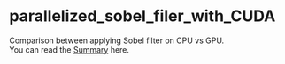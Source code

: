# parallelized_sobel_filer_with_CUDA
Comparison between applying Sobel filter on CPU vs GPU.<br>
You can read the [Summary](Rapport_GPU.pdf) here.
